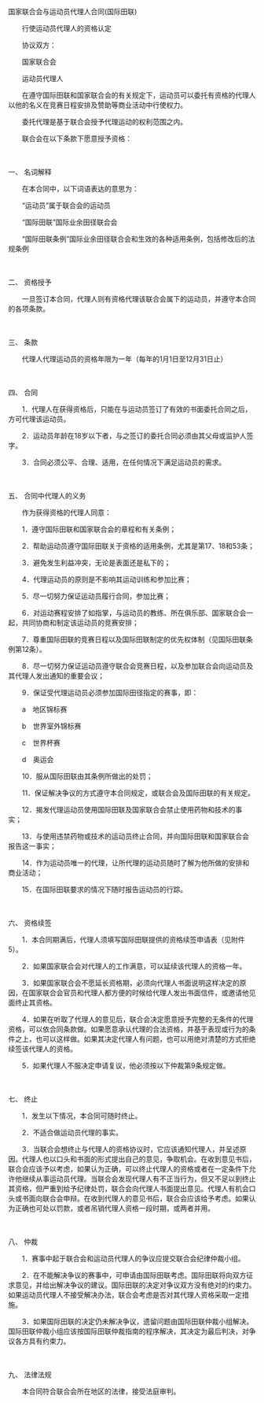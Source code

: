 



国家联合会与运动员代理人合同(国际田联)



 

　　行使运动员代理人的资格认定　　

　　协议双方：

　　国家联合会

　　运动员代理人　　

　　在遵守国际田联和国家联合会的有关规定下，运动员可以委托有资格的代理人以他的名义在竞赛日程安排及赞助等商业活动中行使权力。　　

　　委托代理是基于联合会授予代理运动的权利范围之内。　　

　　联合会在以下条款下愿意授予资格：

　　

一、
名词解释

　　在本合同中，以下词语表达的意思为：

　　“运动员”属于联合会的运动员

　　“国际田联”国际业余田径联合会

　　“国际田联条例”国际业余田径联合会和生效的各种适用条例，包括修改后的法规条例

　　

二、
资格授予

　　一旦签订本合同，代理人则有资格代理该联合会属下的运动员，并遵守本合同的各项条款。

　　

三、
条款

　　代理人代理运动员的资格年限为一年（每年的1月1日至12月31日止）

　　

四、
合同

　　1．代理人在获得资格后，只能在与运动员签订了有效的书面委托合同之后，方可代理该运动员。

　　2．运动员年龄在18岁以下者，与之签订的委托合同必须由其父母或监护人签字。

　　3．合同必须公平、合理、适用，在任何情况下满足运动员的需求。

　　

五、
合同中代理人的义务

　　作为获得资格的代理人同意：

　　1．遵守国际田联和国家联合会的章程和有关条例；

　　2．帮助运动员遵守国际田联关于资格的适用条例，尤其是第17、18和53条；

　　3．避免发生利益冲突，无论是表面还是私下的；

　　4．代理运动员的原则是不影响其运动训练和参加比赛；

　　5．尽一切努力保证运动员履行合同，参加比赛；

　　6．对运动赛程安排了如指掌，与运动员的教练、所在俱乐部、国家联合会一起，共同协商和制定该运动员的竞赛安排；

　　7．尊重国际田联的竞赛日程以及国际田联制定的优先权体制（见国际田联条例第12条）。

　　8．尽一切努力保证运动员遵守联合会竞赛日程，以及参加联合会向运动员及其代理人发出通知的重要会议；

　　9．保证受代理运动员必须参加国际田径指定的赛事，即：

　　a　地区锦标赛

　　b　世界室外锦标赛

　　c　世界杯赛

　　d　奥运会

　　10．服从国际田联由其条例所做出的处罚；

　　11．保证解决争议的方式遵守本合同规定，或联合会及国际田联的有关规定。

　　12．揭发代理运动员使用国际田联及国家联合会禁止使用药物和技术的事实；

　　13．与使用违禁药物或技术的运动员终止合同，并向国际田联和国家联合会报告这一事实；

　　14．作为运动员唯一的代理，让所代理的运动员随时了解为他所做的安排和商业活动；

　　15．在国际田联要求的情况下随时报告运动员的行踪。

　　

六、
资格续签

　　1．本合同期满后，代理人须填写国际田联提供的资格续签申请表（见附件5）。

　　2．如果国家联合会对代理人的工作满意，可以延续该代理人的资格一年。

　　3．如果国家联合会不愿延长资格期，必须向代理人书面说明这样决定的原因，在国家联合会官员和代理人都方便的时候给代理人发出书面信件，或邀请他见面终止其资格。

　　4．如果在听取了代理人的意见后，联合会决定愿意授予完整的无条件的代理资格，可以依合同条款做。如果愿意承认代理的合法资格，并基于表现或行为的条件之上，也可以这样做。如果其决定代理人有问题，也可以用绝对清楚的方式拒绝续签该代理人的资格。

　　5．如果代理人不服决定申请复议，他必须按以下仲裁第9条规定做。

　　

七、
终止

　　1．发生以下情况，本合同可随时终止。

　　2．不适合做运动员代理的事实。

　　3．当联合会想终止与代理人的资格协议时，它应该通知代理人，并呈述原因。代理人也以口头和书面的形式提出自己的意见，争取机会。在收到意见书后，联合会应该予以考虑，如果认为正确，可以终止代理人的资格或者在一定条件下允许他继续从事运动员代理。当联合会发现代理人有不正当行为，但又不足以到终止其资格，但严重到给予纪律处罚，联合会向代理人书面提出意见。代理人有机会口头或书面向联合会申辩。在收到代理人的意见书后，联合会应该给予考虑。如果认为正确也可处以罚款，或者吊销代理人资格一段时期，或两者并用。

　　

八、
仲裁

　　1．赛事中起于联合会和运动员代理人的争议应提交联合会纪律仲裁小组。

　　2．在不能解决争议的赛事中，可申请由国际田联考虑。国际田联将向双方征求意见，并给出解决争议的建议。国际田联的决定对争议双方没有绝对的约束力。如果运动员代理人不接受解决办法，联合会考虑是否对其代理人资格采取一定措施。

　　3．如果国际田联的决定仍未解决争议，遗留问题由国际田联仲裁小组解决。国际田联仲裁小组应该按国际田联仲裁指南的程序解决，其决定为最后判决，对争议各方具有约束力。

　　

九、
法律法规

　　本合同符合联合会所在地区的法律，接受法庭审判。